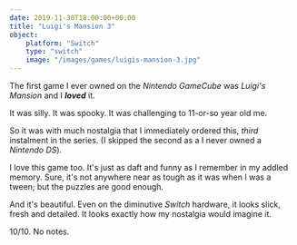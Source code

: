 ```yaml
---
date: 2019-11-30T18:00:00+00:00
title: "Luigi's Mansion 3"
object:
    platform: "Switch"
    type: "switch"
    image: "/images/games/luigis-mansion-3.jpg"
---
```


The first game I ever owned on the *Nintendo GameCube* was *Luigi's Mansion* and I ***loved*** it.

It was silly. It was spooky. It was challenging to 11-or-so year old me. 

So it was with much nostalgia that I immediately ordered this, *third* instalment in the series. (I skipped the second as a I never owned a *Nintendo DS*).

I love this game too. It's just as daft and funny as I remember in my addled memory. Sure, it's not anywhere near as tough as it was when I was a tween; but the puzzles are good enough. 

And it's beautiful. Even on the diminutive *Switch* hardware, it looks slick, fresh and detailed. It looks exactly how my nostalgia would imagine it.

10/10. No notes.